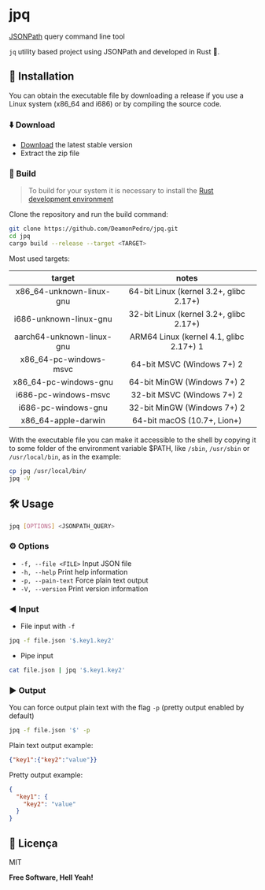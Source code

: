 # jpq

[JSONPath](<https://github.com/json-path>) query command line tool

`jq` utility based project using JSONPath and developed in Rust :crab:.

## :rocket: Installation

You can obtain the executable file by downloading a release if you use a Linux system (x86_64 and i686) or by compiling the source code.

### :arrow_down: Download

- [Download](https://github.com/DeamonPedro/jpq/releases/tag/stable) the latest stable version
- Extract the zip file

### :construction_worker: Build

> To build for your system it is necessary to install the [Rust development environment](https://www.rust-lang.org/tools/install)

Clone the repository and run the build command:

```sh
git clone https://github.com/DeamonPedro/jpq.git
cd jpq
cargo build --release --target <TARGET>
```

Most used targets:

|           target          |                  notes                  |
|:-------------------------:|:---------------------------------------:|
| x86_64-unknown-linux-gnu  | 64-bit Linux (kernel 3.2+, glibc 2.17+) |
| i686-unknown-linux-gnu    | 32-bit Linux (kernel 3.2+, glibc 2.17+) |
| aarch64-unknown-linux-gnu | ARM64 Linux (kernel 4.1, glibc 2.17+) 1 |
| x86_64-pc-windows-msvc    | 64-bit MSVC (Windows 7+) 2              |
| x86_64-pc-windows-gnu     | 64-bit MinGW (Windows 7+) 2             |
| i686-pc-windows-msvc      | 32-bit MSVC (Windows 7+) 2              |
| i686-pc-windows-gnu       | 32-bit MinGW (Windows 7+) 2             |
| x86_64-apple-darwin       | 64-bit macOS (10.7+, Lion+)             |
</code>

With the executable file you can make it accessible to the shell by copying it to some folder of the environment variable $PATH, like `/sbin`, `/usr/sbin` or `/usr/local/bin`, as in the example:

```sh
cp jpq /usr/local/bin/
jpq -V
```

## :hammer_and_wrench: Usage

```sh
jpq [OPTIONS] <JSONPATH_QUERY>
```

### :gear: Options

- `-f, --file <FILE>` Input JSON file
- `-h, --help` Print help information
- `-p, --pain-text` Force plain text output
- `-V, --version` Print version information

### :arrow_backward: Input

- File input with `-f`

```sh
jpq -f file.json '$.key1.key2'
```

- Pipe input

```sh
cat file.json | jpq '$.key1.key2'
```

### :arrow_forward: Output

You can force output plain text with the flag `-p` (pretty output enabled by default)

```sh
jpq -f file.json '$' -p
```

Plain text output example:

```json
{"key1":{"key2":"value"}}
```

Pretty output example:

```json
{
  "key1": {
    "key2": "value"
  }
}
```

## 📝 Licença

MIT

**Free Software, Hell Yeah!**
